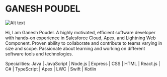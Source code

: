 # GANESH POUDEL

![Alt text](https://file%252B.vscode-resource.vscode-cdn.net/Users/ganeshpoudel/Desktop/6170186.png?version%253D1706029111958)

Hi, I am Ganesh Poudel. A highly motivated, efficient software developer with hands-on experience in Salesforce Cloud, Apex, and Lightning Web Component.
Proven ability to collaborate and contribute to teams varying in size and scope. Passionate about learning and working on different software tools and technologies.

Specialities: Java | JavaScript | Node.js | Express | CSS | HTML | React.js | C# | TypeScript | Apex | LWC | Swift | Kotlin